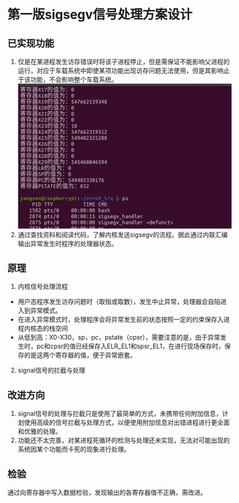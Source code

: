 # 第一版sigsegv信号处理方案设计
## 已实现功能
1. 仅是在某进程发生访存错误时将该子进程停止，但是需保证不能影响父进程的运行，对应于车载系统中即使某项功能出现访存问题无法使用，但是其影响止于该功能，不会影响整个车载系统。
![sigsegv信号处理结果](./img/第一版sigsegv处理结果.png)
1. 通过查找资料和阅读代码，了解内核发送sigsegv的流程。据此通过内联汇编输出异常发生时程序的处理器状态。
## 原理
1. 内核信号处理流程
- 用户态程序发生访存问题时（取指或取数），发生中止异常，处理器会自陷进入到异常模式。
- 在进入异常模式时，处理程序会将异常发生前的状态按照一定的约束保存入进程内核态的栈空间
- 从低到高：X0-X30，sp，pc，pstate（cpsr），需要注意的是，由于异常发生时，pc和cpsr的值已经保存入ELR_EL1和spsr_EL1，在进行现场保存时，保存的是这两个寄存器的值，便于异常嵌套。
2. signal信号的拦截与处理
## 改进方向
1. signal信号的处理与拦截只是使用了最简单的方式，未携带任何附加信息，计划使用高级的信号拦截与处理方式，以便使用附加信息对出错进程进行更全面和优雅的处理。
2. 功能还不太完善，对某进程死循环的检测与处理还未实现，无法对可能出现的系统因某个功能而卡死的现象进行处理。

## 检验
通过向寄存器中写入数据检验，发现输出的各寄存器值不正确，需改进。
